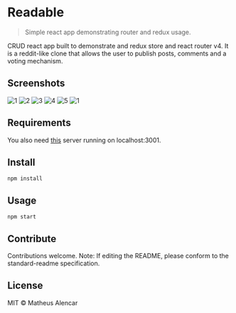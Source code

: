 # Readable

> Simple react app demonstrating router and redux usage.

CRUD react app built to demonstrate and redux store and react router v4. It is a reddit-like clone that allows the user to publish posts, comments and a voting mechanism.

## Screenshots
![1](https://raw.githubusercontent.com/mtsalenc/readable/master/screenshots/1.png)
![2](https://raw.githubusercontent.com/mtsalenc/readable/master/screenshots/2.png)
![3](https://raw.githubusercontent.com/mtsalenc/readable/master/screenshots/3.png)
![4](https://raw.githubusercontent.com/mtsalenc/readable/master/screenshots/4.png)
![5](https://raw.githubusercontent.com/mtsalenc/readable/master/screenshots/5.png)
![1](https://raw.githubusercontent.com/mtsalenc/readable/master/screenshots/1.png)

## Requirements

You also need [this](https://github.com/udacity/reactnd-project-readable-starter) server running on localhost:3001.

## Install

```
npm install
```

## Usage

```
npm start
```

## Contribute

Contributions welcome.
Note: If editing the README, please conform to the standard-readme specification.

## License

MIT © Matheus Alencar
